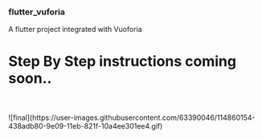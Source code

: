 ### flutter_vuforia

A flutter project integrated with Vuoforia
<br />
# Step By Step instructions coming soon..
<br />
<br />
![final](https://user-images.githubusercontent.com/63390046/114860154-438adb80-9e09-11eb-821f-10a4ee301ee4.gif)
